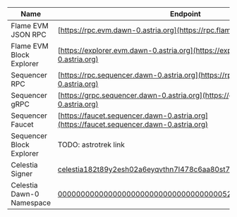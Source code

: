 <!-- markdownlint-disable MD041 -->

| Name | Endpoint |
|---|---|
| Flame EVM JSON RPC | [https://rpc.evm.dawn-0.astria.org](https://rpc.flame.dawn-0.astria.org) |
| Flame EVM Block Explorer | [https://explorer.evm.dawn-0.astria.org](https://explorer.evm.dawn-0.astria.org) |
| Sequencer RPC | [https://rpc.sequencer.dawn-0.astria.org](https://rpc.sequencer.dawn-0.astria.org) |
| Sequencer gRPC | [https://grpc.sequencer.dawn-0.astria.org](https://grpc.sequencer.dawn-0.astria.org) |
| Sequencer Faucet | [https://faucet.sequencer.dawn-0.astria.org](https://faucet.sequencer.dawn-0.astria.org) |
| Sequencer Block Explorer | TODO: astrotrek link |
| Celestia Signer | [celestia182t89y2esh02a6eyqvthn7l478c6aa80st70vn](https://mocha-4.celenium.io/address/celestia182t89y2esh02a6eyqvthn7l478c6aa80st70vn?tab=transactions) |
| Celestia Dawn-0 Namespace | [0000000000000000000000000000000000005244668bc95653009208](https://mocha-4.celenium.io/namespace/0000000000000000000000000000000000005244668bc95653009208) |
